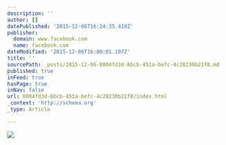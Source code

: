 ```yaml
---
description: ''
author: []
datePublished: '2015-12-06T16:24:35.419Z'
publisher:
  domain: www.facebook.com
  name: facebook.com
dateModified: '2015-12-06T16:00:01.107Z'
title: ''
sourcePath: _posts/2015-12-06-8004fd3d-6bcb-451a-befc-4c28230b21f8.md
published: true
inFeed: true
hasPage: true
inNav: false
url: 8004fd3d-6bcb-451a-befc-4c28230b21f8/index.html
_context: 'http://schema.org'
_type: Article

---
```

![](https://scontent-arn2-1.xx.fbcdn.net/hphotos-xat1/v/t35.0-12/11235142_751639764955098_243196497_o.jpg?oh=555865267120141f2fe3633bab754a9a&oe=56664435)